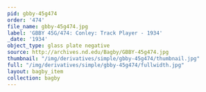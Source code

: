 ```yaml
---
pid: gbby-45g474
order: '474'
file_name: gbby-45g474.jpg
label: 'GBBY 45G/474: Conley: Track Player - 1934'
_date: '1934'
object_type: glass plate negative
source: http://archives.nd.edu/Bagby/GBBY-45g474.jpg
thumbnail: "/img/derivatives/simple/gbby-45g474/thumbnail.jpg"
full: "/img/derivatives/simple/gbby-45g474/fullwidth.jpg"
layout: bagby_item
collection: bagby
---
```

